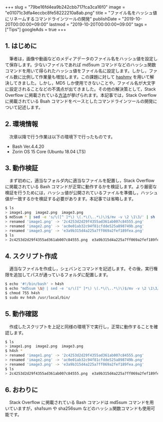 +++
slug = "79be16fd4ea9b242cbb717fca3ca16f0"
image = "e01071c3dfa4eccbc8fe58222210a8ab.png"
title = "ファイル名をハッシュ値にリネームするコマンドラインツールの開発"
publishDate = "2019-10-20T00:00:00+09:00"
lastmod = "2019-10-20T00:00:00+09:00"
tags = ["Tips"]
googleAds = true
+++

## 1. はじめに

　筆者は，画像や動画などのメディアデータのファイル名をハッシュ値を設定して保存します。少ないファイルであれば md5sum コマンドなどのハッシュ関数コマンドを用いて得られたハッシュ値をファイル名に設定します。しかし，ファイル数に比例して作業量も増加します。この課題に対して [hashmv](https://github.com/dyama/hashmv) を用いて解決してきました。しかし，MD5 しか使用できないことや，ファイル名が大文字に設定されることなどの不満点が出てきました。その他の解決策として，Stack Overflow に掲載されている[方法](https://stackoverflow.com/questions/8201729/rename-files-to-md5-sum-extension-bash)が挙げられます。本記事では，Stack Overflow に掲載されている Bsah コマンドをベースとしたコマンドラインツールの開発について記述します。

## 2. 環境情報

　次章以降で行う作業は以下の環境下で行ったものです。

  * Bash Ver.4.4.20
  * Zorin OS 15 Core (Ubuntu 18.04 LTS)

## 3.  動作検証

　まず初めに，適当なフォルダ内に適当なファイルを配置し，Stack Overflow に掲載されている Bash コマンドが正常に動作するかを検証します。より厳密な検証を行うためには，ハッシュ値が公開されているファイルを準備し，ハッシュ値が一致するかを検証する必要があります。本記事では省略します。

 ```bash
$ ls
> image1.png  image2.png  image3.png
$ md5sum * | sed -e 's/\([^ ]*\) \(.*\(\..*\)\)$/mv -v \2 \1\3/' | sh
> renamed 'image1.png' -> '2c4253d2d29f4355ad361ab007c84555.png'
> renamed 'image2.png' -> 'ac0e01ab32c94f81cfdde525a898749b.png'
> renamed 'image3.png' -> 'e3a9b315d4a225a7ff069a2fef189fea.png'
$ ls
> 2c4253d2d29f4355ad361ab007c84555.png  e3a9b315d4a225a7ff069a2fef189fea.png ac0e01ab32c94f81cfdde525a898749b.png
 ```

## 4. スクリプト作成

　適当なファイルを作成し，シェバンとコマンドを記述します。その後，実行権限を追加してパスが通っているフォルダに配置します。

```bash
$ echo '#!/bin/bash' > h4sh
$ echo "md5sum \$@ | sed -e 's/\([^ ]*\) \(.*\(\..*\)\)$/mv -v \2 \1\3/' | sh" >> h4sh
$ chmod 755 h4sh
$ sudo mv h4sh /usr/local/bin/
```
## 5. 動作確認

　作成したスクリプトを上記と同様の環境下で実行し，正常に動作することを確認します。

```bash
$ ls
> image1.png  image2.png  image3.png
$ h4sh *
> renamed 'image1.png' -> '2c4253d2d29f4355ad361ab007c84555.png'
> renamed 'image2.png' -> 'ac0e01ab32c94f81cfdde525a898749b.png'
> renamed 'image3.png' -> 'e3a9b315d4a225a7ff069a2fef189fea.png'
$ ls
> 2c4253d2d29f4355ad361ab007c84555.png  e3a9b315d4a225a7ff069a2fef189fea.png ac0e01ab32c94f81cfdde525a898749b.png
```

## 6. おわりに

　Stack Overflow に掲載されている Bash コマンドは md5sum コマンドを用いていますが，sha1sum や sha256sum などのハッシュ関数コマンドも使用可能です。